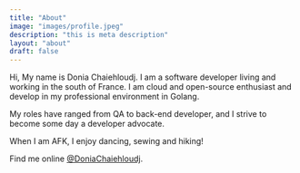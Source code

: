 ```yaml
---
title: "About"
image: "images/profile.jpeg"
description: "this is meta description"
layout: "about"
draft: false
---
```



Hi, My name is Donia Chaiehloudj. I am a software developer living and working in the south of France. I am cloud and open-source enthusiast and develop in my professional environment in Golang.  

My roles have ranged from QA to back-end developer, and I strive to become some day a developer advocate. 


When I am AFK, I enjoy dancing, sewing and hiking!

Find me online [@DoniaChaiehloudj](https://linkedin.com/in/donia-chaiehloudj).
